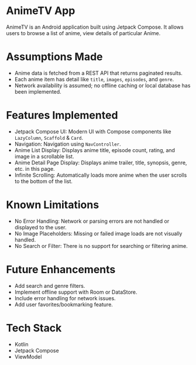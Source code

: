 # AnimeTV App

AnimeTV is an Android application built using Jetpack Compose. It allows users to browse a list of anime, view details of particular Anime.


# Assumptions Made

- Anime data is fetched from a REST API that returns paginated results.
- Each anime item has detail like `title`, `images`, `episodes`, and `genre`.
- Network availability is assumed; no offline caching or local database has been implemented.


# Features Implemented

- Jetpack Compose UI: Modern UI with Compose components like `LazyColumn`, `Scaffold` & `Card`.
- Navigation: Navigation using `NavController`.
- Anime List Display: Displays anime title, episode count, rating, and image in a scrollable list.
- Anime Detail Page Display: Displays anime trailer, title, synopsis, genre, etc. in this page.
- Infinite Scrolling: Automatically loads more anime when the user scrolls to the bottom of the list.


# Known Limitations

- No Error Handling: Network or parsing errors are not handled or displayed to the user.
- No Image Placeholders: Missing or failed image loads are not visually handled.
- No Search or Filter: There is no support for searching or filtering anime.


# Future Enhancements

- Add search and genre filters.
- Implement offline support with Room or DataStore.
- Include error handling for network issues.
- Add user favorites/bookmarking feature.


# Tech Stack

- Kotlin
- Jetpack Compose
- ViewModel